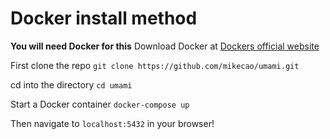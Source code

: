# Docker install method

**You will need Docker for this**
Download Docker at [Dockers official website](https://docs.docker.com/get-docker/ "Dockers official website")

First clone the repo
`git clone https://github.com/mikecao/umami.git`

cd into the directory
`cd umami`

Start a Docker container
`docker-compose up`

Then navigate to `localhost:5432` in your browser!

